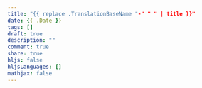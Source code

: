 ```yaml
---
title: "{{ replace .TranslationBaseName "-" " " | title }}"
date: {{ .Date }}
tags: []
draft: true
description: ""
comment: true
share: true
hljs: false
hljsLanguages: []
mathjax: false
---
```

